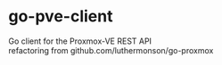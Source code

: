 # go-pve-client
Go client  for the Proxmox-VE REST API  
refactoring from github.com/luthermonson/go-proxmox
